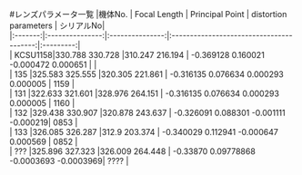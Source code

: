 #レンズパラメータ一覧 
|機体No.  |   Focal Length  | Principal Point |         distortion parameters            | シリアルNo|  
|:-------:|:---------------:|:---------------:|:----------------------------------------:|:---------:|  
| KCSU1158|330.788  330.728 |310.247  216.194 | -0.369128  0.160021  -0.000472  0.000651 |           |  
| 135     |325.583  325.555 |320.305  221.861 | -0.316135  0.076634   0.000293  0.000005 |    1159   |  
| 131     |322.633  321.601 |328.976  264.151 | -0.316135  0.076634   0.000293  0.000005 |    1160   |  
| 132     |329.438  330.907 |320.878  243.637 | -0.326091  0.088301  -0.001111  -0.000219|    0853   |  
| 133     |326.085  326.287 |312.9    203.374 | -0.340029  0.112941  -0.000647  0.000569 |    0852   |  
| ???     |325.896 327.323  |326.009  264.448 | -0.33870 0.09778868 -0.0003693 -0.0003969|    ????   |  

